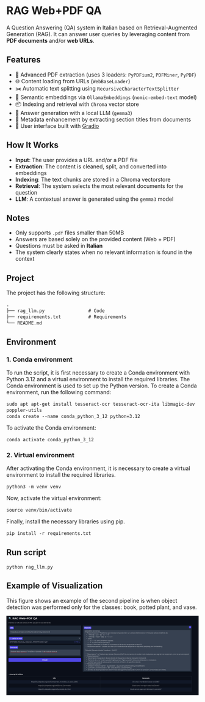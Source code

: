 # RAG Web+PDF QA

A Question Answering (QA) system in Italian based on Retrieval-Augmented Generation (RAG). It can answer user queries by leveraging content from **PDF documents** and/or **web URLs**.

## Features

- 📄 Advanced PDF extraction (uses 3 loaders: `PyPDFium2`, `PDFMiner`, `PyPDF`)
- 🌐 Content loading from URLs (`WebBaseLoader`)
- ✂️ Automatic text splitting using `RecursiveCharacterTextSplitter`
- 🧠 Semantic embeddings via `OllamaEmbeddings` (`nomic-embed-text` model)
- 📦 Indexing and retrieval with `Chroma` vector store
- 💬 Answer generation with a local LLM (`gemma3`)
- 🧩 Metadata enhancement by extracting section titles from documents
- 🌈 User interface built with [Gradio](https://gradio.app/)

## How It Works

- **Input**: The user provides a URL and/or a PDF file  
- **Extraction**: The content is cleaned, split, and converted into embeddings  
- **Indexing**: The text chunks are stored in a Chroma vectorstore  
- **Retrieval**: The system selects the most relevant documents for the question  
- **LLM**: A contextual answer is generated using the `gemma3` model

## Notes

- Only supports `.pdf` files smaller than 50MB  
- Answers are based solely on the provided content (Web + PDF)  
- Questions must be asked in **Italian**  
- The system clearly states when no relevant information is found in the context

## Project 
The project has the following structure:
```plaintext
.
├── rag_llm.py                # Code
├── requirements.txt          # Requirements 
└── README.md             

```

## Environment
### 1. Conda environment
To run the script, it is first necessary to create a Conda environment with Python 3.12 and a virtual environment to install the required libraries.
The Conda environment is used to set up the Python version.
To create a Conda environment, run the following command:
```
sudo apt apt-get install tesseract-ocr tesseract-ocr-ita libmagic-dev poppler-utils
conda create --name conda_python_3_12 python=3.12
```
To activate the Conda environment:
```
conda activate conda_python_3_12
```

### 2. Virtual environment
After activating the Conda environment, it is necessary to create a virtual environment to install the required libraries.
```
python3 -m venv venv
```
Now, activate the virtual environment:
```
source venv/bin/activate
```
Finally, install the necessary libraries using pip.
```
pip install -r requirements.txt
```

## Run script
```
python rag_llm.py
```

## Example of Visualization 

This figure shows an example of the second pipeline is when object detection was performed only for the classes: book, potted plant, and vase.

<img src="Example.png" >
